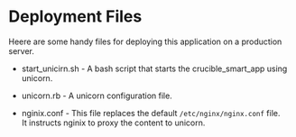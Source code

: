 Deployment Files
================

Heere are some handy files for deploying this application on a production server.

* start_unicirn.sh - A bash script that starts the crucible_smart_app using unicorn.

* unicorn.rb - A unicorn configuration file.

* nginix.conf - This file replaces the default  `/etc/nginx/nginx.conf` file.  
It instructs nginix to proxy the content to unicorn.
